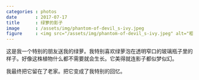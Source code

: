 ```yaml
---
categories : photos
date       : 2017-07-17
title      : 绿箩的影子
image      : /assets/img/phantom-of-devil_s-ivy.jpeg
figure     : <img src="/assets/img/phantom-of-devil_s-ivy.jpeg" alt="粗糙的黄白色墙面上玻璃瓶和绿叶的影子。">
---
```

这是我一个特别的朋友送我的绿萝。我特别喜欢绿萝泡在透明窄口的玻璃瓶子里的样子。好像这株植物什么都不需要就会生长。它美得就连影子都似梦似幻。

我最终把它留在了老家。把它变成了我特别的回忆。